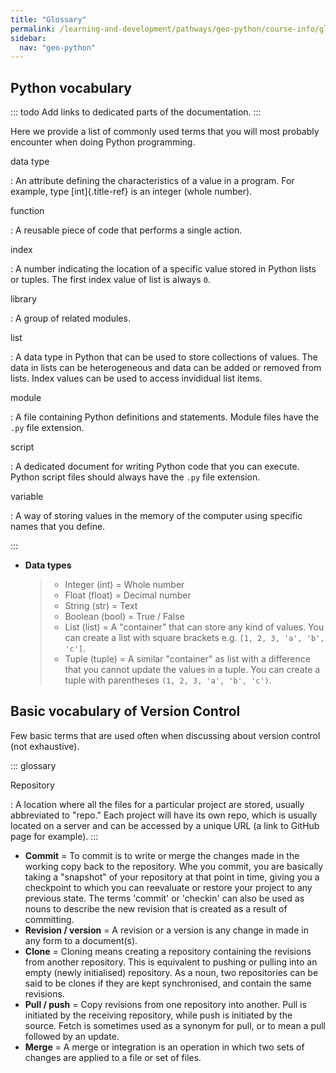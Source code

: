 ```yaml
---
title: "Glossary"
permalink: /learning-and-development/pathways/geo-python/course-info/glossary/
sidebar:
  nav: "geo-python"
---
```



## Python vocabulary

::: todo
Add links to dedicated parts of the documentation.
:::

Here we provide a list of commonly used terms that you will most
probably encounter when doing Python programming. 

data type

:   An attribute defining the characteristics of a value in a program.
    For example, type [int]{.title-ref} is an integer (whole number).


function

:   A reusable piece of code that performs a single action.


index

:   A number indicating the location of a specific value stored in
    Python lists or tuples. The first index value of list is always `0`.


library

:   A group of related modules.


list 

:   A data type in Python that can be used to store collections of
    values. The data in lists can be heterogeneous and data can be added
    or removed from lists. Index values can be used to access invididual
    list items.


module

:   A file containing Python definitions and statements. Module files
    have the `.py` file extension.


script

:   A dedicated document for writing Python code that you can execute.
    Python script files should always have the `.py` file extension.


variable

:   A way of storing values in the memory of the computer using specific
    names that you define.

:::

-   **Data types**

    > -   Integer (int) = Whole number
    > -   Float (float) = Decimal number
    > -   String (str) = Text
    > -   Boolean (bool) = True / False
    > -   List (list) = A \"container\" that can store any kind of
    >     values. You can create a list with square brackets e.g.
    >     `[1, 2, 3, 'a', 'b', 'c']`.
    > -   Tuple (tuple) = A similar \"container\" as list with a
    >     difference that you cannot update the values in a tuple. You
    >     can create a tuple with parentheses
    >     `(1, 2, 3, 'a', 'b', 'c')`.

## Basic vocabulary of Version Control

Few basic terms that are used often when discussing about version
control (not exhaustive).

::: glossary

Repository 

:   A location where all the files for a particular project are stored,
    usually abbreviated to "repo." Each project will have its own repo,
    which is usually located on a server and can be accessed by a unique
    URL (a link to GitHub page for example).
:::

-   **Commit** = To commit is to write or merge the changes made in the
    working copy back to the repository. Whe you commit, you are
    basically taking a "snapshot" of your repository at that point in
    time, giving you a checkpoint to which you can reevaluate or restore
    your project to any previous state. The terms \'commit\' or
    \'checkin\' can also be used as nouns to describe the new revision
    that is created as a result of committing.
-   **Revision / version** = A revision or a version is any change in
    made in any form to a document(s).
-   **Clone** = Cloning means creating a repository containing the
    revisions from another repository. This is equivalent to pushing or
    pulling into an empty (newly initialised) repository. As a noun, two
    repositories can be said to be clones if they are kept synchronised,
    and contain the same revisions.
-   **Pull / push** = Copy revisions from one repository into another.
    Pull is initiated by the receiving repository, while push is
    initiated by the source. Fetch is sometimes used as a synonym for
    pull, or to mean a pull followed by an update.
-   **Merge** = A merge or integration is an operation in which two sets
    of changes are applied to a file or set of files.
